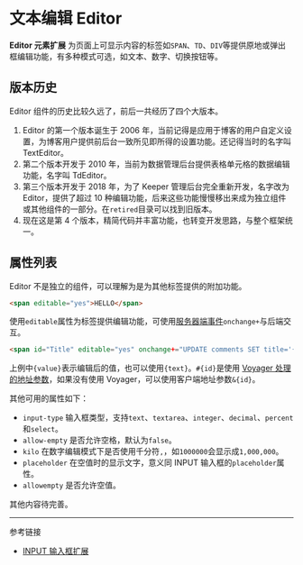 # 文本编辑 Editor

**Editor 元素扩展** 为页面上可显示内容的标签如`SPAN`、`TD`、`DIV`等提供原地或弹出框编辑功能，有多种模式可选，如文本、数字、切换按钮等。

## 版本历史

Editor 组件的历史比较久远了，前后一共经历了四个大版本。

1. Editor 的第一个版本诞生于 2006 年，当前记得是应用于博客的用户自定义设置，为博客用户提供前后台一致所见即所得的设置功能。还记得当时的名字叫 TextEditor。
2. 第二个版本开发于 2010 年，当前为数据管理后台提供表格单元格的数据编辑功能，名字叫 TdEditor。
3. 第三个版本开发于 2018 年，为了 Keeper 管理后台完全重新开发，名字改为 Editor，提供了超过 10 种编辑功能，后来这些功能慢慢移出来成为独立组件或其他组件的一部分。在`retired`目录可以找到旧版本。
4. 现在这是第 4 个版本，精简代码并丰富功能，也转变开发思路，与整个框架统一。

## 属性列表

Editor 不是独立的组件，可以理解为是为其他标签提供的附加功能。

```html
<span editable="yes">HELLO</span>
```

使用`editable`属性为标签提供编辑功能，可使用[服务器端事件](/root.js/server.md)`onchange+`与后端交互。

```html
<span id="Title" editable="yes" onchange+="UPDATE comments SET title='{value}' WHERE id=#{id}">My Title</span>
```

上例中`{value}`表示编辑后的值，也可以使用`{text}`。`#{id}`是使用 [Voyager 处理的地址参数](/voyager/query.md)，如果没有使用 Voyager，可以使用客户端地址参数`&{id}`。

其他可用的属性如下：

* `input-type` 输入框类型，支持`text`、`textarea`、`integer`、`decimal`、`percent`和`select`。
* `allow-empty` 是否允许空格，默认为`false`。
* `kilo` 在数字编辑模式下是否使用千分符`,`，如`1000000`会显示成`1,000,000`。
* `placeholder` 在空值时的显示文字，意义同 INPUT 输入框的`placeholder`属性。
* `allowempty` 是否允许空值。

其他内容待完善。


---
参考链接

* [INPUT 输入框扩展](/root.js/input.js)

